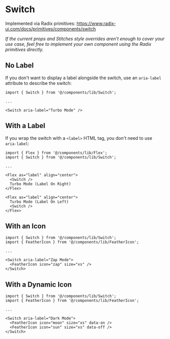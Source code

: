 # Switch

Implemented via Radix primitives: https://www.radix-ui.com/docs/primitives/components/switch

_If the current props and Stitches style overrides aren't enough to cover your use case, feel free to implement your own component using the Radix primitives directly._

## No Label

If you don't want to display a label alongside the switch, use an `aria-label` attribute to describe the switch:

```tsx
import { Switch } from '@/components/lib/Switch';

...

<Switch aria-label="Turbo Mode" />
```

## With a Label

If you wrap the switch with a `<label>` HTML tag, you don't need to use `aria-label`:

```tsx
import { Flex } from '@/components/lib/Flex';
import { Switch } from '@/components/lib/Switch';

...

<Flex as="label" align="center">
  <Switch />
  Turbo Mode (Label On Right)
</Flex>

<Flex as="label" align="center">
  Turbo Mode (Label On Left)
  <Switch />
</Flex>
```

## With an Icon

```tsx
import { Switch } from '@/components/lib/Switch';
import { FeatherIcon } from '@/components/lib/FeatherIcon';

...

<Switch aria-label="Zap Mode">
  <FeatherIcon icon="zap" size="xs" />
</Switch>
```

## With a Dynamic Icon

```tsx
import { Switch } from '@/components/lib/Switch';
import { FeatherIcon } from '@/components/lib/FeatherIcon';

...

<Switch aria-label="Dark Mode">
  <FeatherIcon icon="moon" size="xs" data-on />
  <FeatherIcon icon="sun" size="xs" data-off />
</Switch>
```
